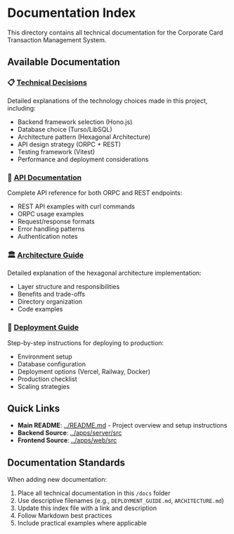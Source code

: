 # Documentation Index

This directory contains all technical documentation for the Corporate Card Transaction Management System.

## Available Documentation

### 📋 [Technical Decisions](./TECHNICAL_DECISIONS.md)
Detailed explanations of the technology choices made in this project, including:
- Backend framework selection (Hono.js)
- Database choice (Turso/LibSQL)
- Architecture pattern (Hexagonal Architecture)
- API design strategy (ORPC + REST)
- Testing framework (Vitest)
- Performance and deployment considerations

### 🔌 [API Documentation](./API.md)
Complete API reference for both ORPC and REST endpoints:
- REST API examples with curl commands
- ORPC usage examples
- Request/response formats
- Error handling patterns
- Authentication notes

### 🏛️ [Architecture Guide](./ARCHITECTURE.md)
Detailed explanation of the hexagonal architecture implementation:
- Layer structure and responsibilities
- Benefits and trade-offs
- Directory organization
- Code examples

### 🚀 [Deployment Guide](./DEPLOYMENT.md)
Step-by-step instructions for deploying to production:
- Environment setup
- Database configuration
- Deployment options (Vercel, Railway, Docker)
- Production checklist
- Scaling strategies

## Quick Links

- **Main README**: [../README.md](../README.md) - Project overview and setup instructions
- **Backend Source**: [../apps/server/src](../apps/server/src)
- **Frontend Source**: [../apps/web/src](../apps/web/src)

## Documentation Standards

When adding new documentation:
1. Place all technical documentation in this `/docs` folder
2. Use descriptive filenames (e.g., `DEPLOYMENT_GUIDE.md`, `ARCHITECTURE.md`)
3. Update this index file with a link and description
4. Follow Markdown best practices
5. Include practical examples where applicable
